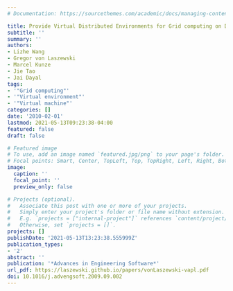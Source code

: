 ```yaml
---
# Documentation: https://sourcethemes.com/academic/docs/managing-content/

title: Provide Virtual Distributed Environments for Grid computing on Demand
subtitle: ''
summary: ''
authors:
- Lizhe Wang
- Gregor von Laszewski
- Marcel Kunze
- Jie Tao
- Jai Dayal
tags:
- '"Grid computing"'
- '"Virtual environment"'
- '"Virtual machine"'
categories: []
date: '2010-02-01'
lastmod: 2021-05-13T09:23:38-04:00
featured: false
draft: false

# Featured image
# To use, add an image named `featured.jpg/png` to your page's folder.
# Focal points: Smart, Center, TopLeft, Top, TopRight, Left, Right, BottomLeft, Bottom, BottomRight.
image:
  caption: ''
  focal_point: ''
  preview_only: false

# Projects (optional).
#   Associate this post with one or more of your projects.
#   Simply enter your project's folder or file name without extension.
#   E.g. `projects = ["internal-project"]` references `content/project/deep-learning/index.md`.
#   Otherwise, set `projects = []`.
projects: []
publishDate: '2021-05-13T13:23:38.555999Z'
publication_types:
- '2'
abstract: ''
publication: '*Advances in Engineering Software*'
url_pdf: https://laszewski.github.io/papers/vonLaszewski-vapl.pdf
doi: 10.1016/j.advengsoft.2009.09.002
---
```

